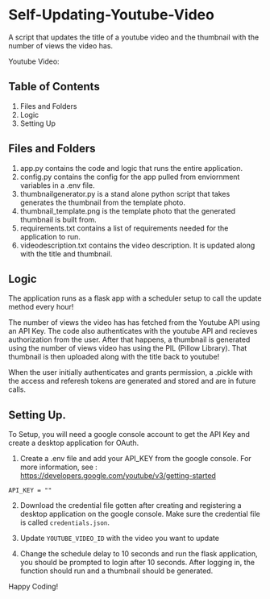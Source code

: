# Self-Updating-Youtube-Video
A script that updates the title of a youtube video and the thumbnail with the number of views the video has.

Youtube Video: 

## Table of Contents
1. Files and Folders
2. Logic
3. Setting Up

## Files and Folders
1. app.py contains the code and logic that runs the entire application. 
2. config.py contains the config for the app pulled from enviornment variables in a .env file.
2. thumbnailgenerator.py is a stand alone python script that takes generates the thumbnail from the template photo. 
3. thumbnail_template.png is the template photo that the generated thumbnail is built from. 
4. requirements.txt contains a list of requirements needed for the application to run.
6. videodescription.txt contains the video description. It is updated along with the title and thumbnail.

## Logic
The application runs as a flask app with a scheduler setup to call the update method every hour!

The number of views the video has has fetched from the Youtube API using an API Key. The code also authenticates with the youtube API and recieves authorization from the user. After that happens, a thumbnail is generated using the number of views video has using the PIL (Pillow Library). That thumbnail is then uploaded along with the title back to youtube!

When the user initially authenticates and grants permission, a .pickle with the access and referesh tokens are generated and stored and are in future calls.

## Setting Up.

To Setup, you will need a google console account to get the API Key and create a desktop application for OAuth.

1. Create a .env file and add your API_KEY from the google console.  For more information, see : https://developers.google.com/youtube/v3/getting-started

`API_KEY = ""`

2. Download the credential file gotten after creating and registering a desktop application on the google console. Make sure the credential file is called `credentials.json`.

3. Update `YOUTUBE_VIDEO_ID` with the video you want to update

3. Change the schedule delay to 10 seconds and run the flask application, you should be prompted to login after 10 seconds. After logging in, the function should run and a thumbnail should be generated. 

Happy Coding!